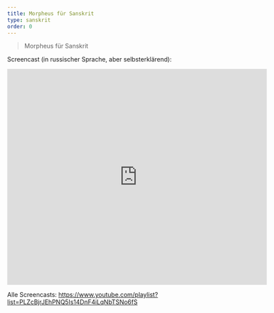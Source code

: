 ```yaml
---
title: Morpheus für Sanskrit
type: sanskrit
order: 0
---
```


> Morpheus für Sanskrit

Screencast (in russischer Sprache, aber selbsterklärend):

<iframe width="600" height="500" src="https://youtube.com/embed/mrMcM5n2Dwk" allowfullscreen="allowfullscreen" frameborder="0"></iframe>

Alle Screencasts: https://www.youtube.com/playlist?list=PLZcBjrJEhPNQ5Is14DnF4iLqNbTSNo6fS
